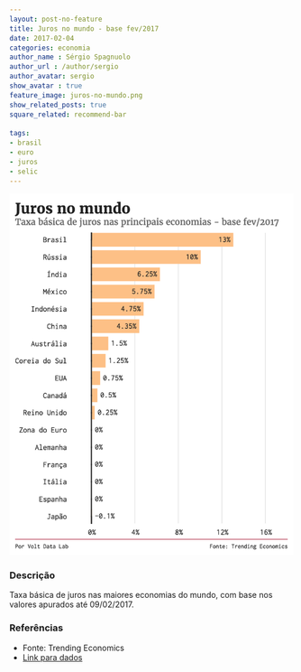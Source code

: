 ```yaml
---
layout: post-no-feature
title: Juros no mundo - base fev/2017
date: 2017-02-04
categories: economia
author_name : Sérgio Spagnuolo
author_url : /author/sergio
author_avatar: sergio
show_avatar : true
feature_image: juros-no-mundo.png
show_related_posts: true
square_related: recommend-bar

tags:
- brasil
- euro
- juros
- selic
---
```



![Grafico registros gov.br](/graf/juros-no-mundo.png)

### Descrição
Taxa básica de juros nas maiores economias do mundo, com base nos valores apurados até 09/02/2017.

### Referências
* Fonte: Trending Economics
* [Link para dados](http://www.tradingeconomics.com/country-list/interest-rate)
